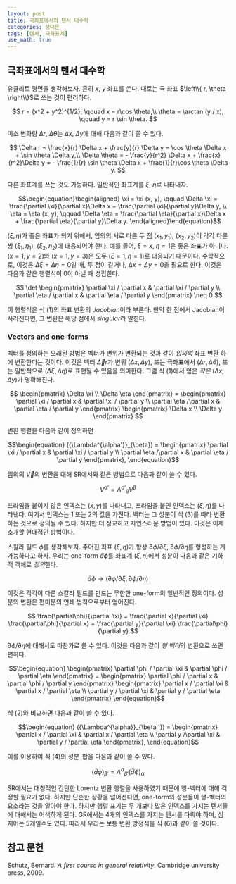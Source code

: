 ```yaml
---
layout: post
title: 극좌표에서의 텐서 대수학
categories: 상대론
tags: [텐서, 극좌표계]
use_math: true
---
```


## 극좌표에서의 텐서 대수학
유클리트 평면을 생각해보자. 흔히 $x$, $y$ 좌표를 쓴다. 때로는 극 좌표 $\left\\{ r, \theta \right\\}$로 쓰는 것이 편리하다.

$$
r = (x^2 + y^2)^{1/2}, \qquad x = r\cos \theta,\\
\theta = \arctan (y / x), \qquad y = r \sin \theta.
$$

미소 변화량 $\Delta r$, $\Delta \theta$는 $\Delta x$, $\Delta y$에 대해 다음과 같이 쓸 수 있다.

$$
\Delta r = \frac{x}{r} \Delta x + \frac{y}{r} \Delta y = \cos \theta \Delta x + \sin \theta \Delta y,\\
\Delta \theta = - \frac{y}{r^2} \Delta x + \frac{x}{r^2}\Delta y = - \frac{1}{r} \sin \theta \Delta x + \frac{1}{r}\cos \theta \Delta y.
$$

다른 좌표계를 쓰는 것도 가능하다. 일반적인 좌표계를 $\xi$, $\eta$로 나타내자.

$$\begin{equation}\begin{aligned}
\xi = \xi (x, y), \qquad \Delta \xi = \frac{\partial \xi}{\partial x}\Delta x + \frac{\partial \xi}{\partial y}\Delta y, \\
\eta = \eta (x, y), \qquad \Delta \eta = \frac{\partial \eta}{\partial x}\Delta x + \frac{\partial \eta}{\partial y}\Delta y.
\end{aligned}\end{equation}$$


$(\xi, \eta)$가 좋은 좌표가 되기 위해서, 임의의 서로 다른 두 점 $(x_1, y_1)$, $(x_2, y_2)$이 각각 다른 쌍 $(\xi_1, \eta_1)$, $(\xi_2, \eta_2)$에 대응되어야 한다. 예를 들어, $\xi = x$, $\eta = 1$은 좋은 좌표가 아니다. $(x = 1, y= 2)$와 $(x = 1, y = 3)$은 모두 $(\xi = 1, \eta = 1)$로 대응되기 때문이다. 수학적으로, 이것은 $\Delta \xi = \Delta \eta = 0$일 때, 두 점이 같거나, $\Delta x = \Delta y = 0$을 필요로 한다. 이것은 다음과 같은 행렬식이 $0$이 아닐 때 성립한다.

$$
\det \begin{pmatrix} \partial \xi / \partial x & \partial \xi / \partial y \\ \partial \eta / \partial x & \partial \eta / \partial y \end{pmatrix} \neq 0
$$

이 행렬식은 식 (1)의 좌표 변환의 *Jacobian*이라 부른다. 만약 한 점에서 Jacobian이 사라진다면, 그 변환은 해당 점에서 *singular*라 말한다.

### Vectors and one-forms
벡터를 정의하는 오래된 방법은 벡터가 변위가 변환되는 것과 같이 *임의의* 좌표 변환 하에 변환한다는 것이다. 이것은 벡터 $\vec{\Delta} r$가 변위 $(\Delta x, \Delta y)$, 또는 극좌표에서 $(\Delta r, \Delta \theta)$, 또는 일반적으로 $(\Delta \xi, \Delta \eta)$로 표현될 수 있음을 의미한다. 그럼 식 (1)에서 얻은 *작은* $(\Delta x, \Delta y)$가 명확해진다.

$$
\begin{pmatrix} \Delta \xi \\ \Delta \eta \end{pmatrix} = \begin{pmatrix} \partial \xi / \partial x & \partial \xi / \partial y \\ \partial \eta /\partial x & \partial \eta / \partial y \end{pmatrix} \begin{pmatrix} \Delta x \\ \Delta y \end{pmatrix}
$$

변환 행렬을 다음과 같이 정의하면

$$\begin{equation}
({\Lambda^{\alpha'}}_{\beta}) = \begin{pmatrix} \partial \xi / \partial x & \partial \xi / \partial y \\ \partial \eta /\partial x & \partial \eta / \partial y \end{pmatrix},
\end{equation}$$

임의의 $\vec{V}$의 변환을 대해 SR에서와 같은 방법으로 다음과 같이 쓸 수 있다.

$$\begin{equation}
V^{\alpha '} = {\Lambda^{\alpha'}}_{\beta} V^\beta
\end{equation}$$

프라임을 붙이지 않은 인덱스는 $(x, y)$를 나타내고, 프라임을 붙인 인덱스는 $(\xi, \eta)$를 나타낸다. 여기서 인덱스는 $1$ 또는 $2$의 값을 가진다. 벡터는 그 성분이 식 (3)를 따라 변환하는 것으로 정의될 수 있다. 하지만 더 정교하고 자연스러운 방법이 있다. 이것은 이제 소개할 현대적인 방법이다.

스칼라 필드 $\phi$를 생각해보자. 주어진 좌표 $(\xi, \eta)$가 항상 $\partial \phi / \partial \xi$, $\partial \phi / \partial \eta$를 형성하는 게 가능하다고 하자. 우리는 one-form $\tilde{d} \phi$를 좌표계 $(\xi, \eta)$에서 성분이 다음과 같은 기하적 객체로 *정의*한다.

$$
\tilde{d}\phi \rightarrow (\partial \phi / \partial \xi, \partial \phi / \partial \eta)
$$

이것은 각각이 다른 스칼라 필드를 만드는 무한한 one-form의 일반적인 정의이다. 성분의 변환은 편미분의 연쇄 법칙으로부터 얻어진다.

$$
\frac{\partial\phi}{\partial \xi} = \frac{\partial x}{\partial \xi} \frac{\partial\phi}{\partial x} + \frac{\partial y}{\partial \xi} \frac{\partial\phi}{\partial y}
$$

$\partial \phi / \partial \eta$에 대해서도 마찬가로 쓸 수 있다. 이것을 다음과 같이 *행 벡터*의 변환으로 쓰면 편하다.

$$\begin{equation}
\begin{pmatrix} \partial \phi / \partial \xi & \partial \phi / \partial \eta \end{pmatrix} = \begin{pmatrix} \partial \phi / \partial x & \partial \phi / \partial y \end{pmatrix} \begin{pmatrix} \partial x / \partial \xi & \partial x / \partial \eta \\ \partial y / \partial \xi & \partial y / \partial \eta \end{pmatrix}
\end{equation}$$

식 (2)와 비교하면 다음과 같이 쓸 수 있다.

$$\begin{equation}
({\Lambda^{\alpha}}_{\beta '}) = \begin{pmatrix} \partial x / \partial \xi & \partial x / \partial \eta \\ \partial y /\partial \xi & \partial y / \partial \eta \end{pmatrix},
\end{equation}$$

이를 이용하여 식 (4)의 성분-합을 다음과 같이 쓸 수 있다.

$$\begin{equation}
(\tilde{d} \phi)_{\beta'} = {\Lambda^\alpha}_{\beta'} (\tilde{d}\phi)_\alpha
\end{equation}$$

SR에서는 대칭적인 간단한 Lorentz 변환 행렬을 사용하였기 때문에 행-벡터에 대해 걱정할 필요가 없다. 하지만 단순한 상황을 넘어선다면, one-form의 성분들이 행-벡터의 요소라는 것을 알아야 한다. 하지만 행렬 표기는 두 개보다 많은 인덱스를 가지는 텐서들에 대해서는 어색하게 된다. GR에서는  4개의 인덱스를 가지는 텐서를 다뤄야 하며, 심지어는 5개일수도 있다. 따라서 우리는 보통 변환 방정식을 식 (6)과 같이 쓸 것이다.

## 참고 문헌
Schutz, Bernard. *A first course in general relativity*. Cambridge university press, 2009.